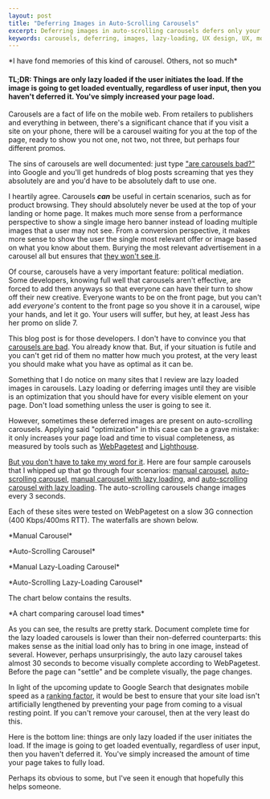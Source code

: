 ```yaml
---
layout: post
title: "Deferring Images in Auto-Scrolling Carousels"
excerpt: Deferring images in auto-scrolling carousels defers only your hopes and dreams
keywords: carousels, deferring, images, lazy-loading, UX design, UX, mobile, performance
---
```


<amp-img width="1024" height="768" layout="responsive" src="/assets/posts/deferred-carousels/playground-carousel.jpg"></amp-img>
<caption>*I have fond memories of this kind of carousel. Others, not so much*</caption>

#### TL;DR: Things are only lazy loaded if the user initiates the load. If the image is going to get loaded eventually, regardless of user input, then you haven't deferred it. You've simply increased your page load.

Carousels are a fact of life on the mobile web. From retailers to publishers and everything in between, there's a significant chance that if you visit a site on your phone, there will be a carousel waiting for you at the top of the page, ready to show you not one, not two, not three, but perhaps four different promos.

The sins of carousels are well documented: just type ["are carousels bad?"](http://shouldiuseacarousel.com/) into Google and you'll get hundreds of blog posts screaming that yes they absolutely are and you'd have to be absolutely daft to use one.

I heartily agree. Carousels __*can*__ be useful in certain scenarios, such as for product browsing. They should absolutely never be used at the top of your landing or home page. It makes much more sense from a performance perspective to show a single image hero banner instead of loading multiple images that a user may not see. From a conversion perspective, it makes more sense to show the user the single most relevant offer or image based on what you know about them. Burying the most relevant advertisement in a carousel all but ensures that [they won't see it](https://erikrunyon.com/2013/07/carousel-interaction-stats/).

Of course, carousels have a very important feature: political mediation. Some developers, knowing full well that carousels aren't effective, are forced to add them anyways so that everyone can have their turn to show off their new creative. Everyone wants to be on the front page, but you can't add *everyone's* content to the front page so you shove it in a carousel, wipe your hands, and let it go. Your users will suffer, but hey, at least Jess has her promo on slide 7.

This blog post is for those developers. I don't have to convince you that [carousels are bad](https://medium.com/envato/design-debate-are-image-carousels-ux-assets-or-liabilities-3b10f2fe221f). You already know that. But, if your situation is futile and you can't get rid of them no matter how much you protest, at the very least you should make what you have as optimal as it can be.

Something that I do notice on many sites that I review are lazy loaded images in carousels. Lazy loading or deferring images until they are visible is an optimization that you should have for every visible element on your page. Don't load something unless the user is going to see it.

However, sometimes these deferred images are present on auto-scrolling carousels. Applying said "optimization" in this case can be a grave mistake: it only increases your page load and time to visual completeness, as measured by tools such as [WebPagetest](http://webpagetest.org/) and [Lighthouse](https://developers.google.com/web/tools/lighthouse/).

[But you don't have to take my word for it](https://i0.wp.com/badbooksgoodtimes.com/wp-content/uploads/2017/02/but-you-dont-have-to-take-my-word-for-it.gif). Here are four sample carousels that I whipped up that go through four scenarios: [manual carousel](https://www.philkrie.me/experiments/carousels/carousel.html), [auto-scrolling carousel](https://www.philkrie.me/experiments/carousels/auto-carousel.html), [manual carousel with lazy loading](https://www.philkrie.me/experiments/carousels/carousel-lazy.html), and [auto-scrolling carousel with lazy loading](https://www.philkrie.me/experiments/carousels/auto-carousel-lazy.html). The auto-scrolling carousels change images every 3 seconds.

Each of these sites were tested on WebPagetest on a slow 3G connection (400 Kbps/400ms RTT). The waterfalls are shown below.

<amp-img width="938" height="562" layout="responsive" src="/assets/posts/deferred-carousels/manual-waterfall.png"></amp-img>
<caption>*Manual Carousel*</caption>

<amp-img width="938" height="562" layout="responsive" src="/assets/posts/deferred-carousels/auto-waterfall.png"></amp-img>
<caption>*Auto-Scrolling Carousel*</caption>

<amp-img width="938" height="562" layout="responsive" src="/assets/posts/deferred-carousels/manual-lazy-waterfall.png"></amp-img>
<caption>*Manual Lazy-Loading Carousel*</caption>

<amp-img width="938" height="562" layout="responsive" src="/assets/posts/deferred-carousels/auto-lazy-waterfall.png"></amp-img>
<caption>*Auto-Scrolling Lazy-Loading Carousel*</caption>

The chart below contains the results.

<amp-img width="600" height="371" layout="responsive" src="/assets/posts/deferred-carousels/chart.png"></amp-img>
<caption>*A chart comparing carousel load times*</caption>


As you can see, the results are pretty stark. Document complete time for the lazy loaded carousels is lower than their non-deferred counterparts: this makes sense as the initial load only has to bring in one image, instead of several. However, perhaps unsurprisingly, the auto lazy carousel takes almost 30 seconds to become visually complete according to WebPagetest. Before the page can "settle" and be complete visually, the page changes.

In light of the upcoming update to Google Search that designates mobile speed as a [ranking factor](https://webmasters.googleblog.com/2018/01/using-page-speed-in-mobile-search.html), it would be best to ensure that your site load isn't artificially lengthened by preventing your page from coming to a visual resting point. If you can't remove your carousel, then at the very least do this.

Here is the bottom line: things are only lazy loaded if the user initiates the load. If the image is going to get loaded eventually, regardless of user input, then you haven't deferred it. You've simply increased the amount of time your page takes to fully load.

Perhaps its obvious to some, but I've seen it enough that hopefully this helps someone.
